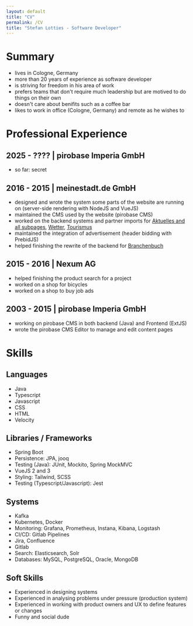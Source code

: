 ```yaml
---
layout: default
title: "CV"
permalink: /CV
title: "Stefan Lotties - Software Developer"
---
```


# Summary

- lives in Cologne, Germany
- more than 20 years of experience as software developer
- is striving for freedom in his area of work
- prefers teams that don't require much leadership but are motived to do things on their own
- doesn't care about benifits such as a coffee bar
- likes to work in office (Cologne, Germany) and remote as he wishes to

# Professional Experience

## 2025 - ???? | pirobase Imperia GmbH

- so far: secret 

## 2016 - 2015 | meinestadt.de GmbH

- designed and wrote the system some parts of the website are running on (server-side rendering with NodeJS and VueJS)
- maintained the CMS used by the website (pirobase CMS)
- worked on the backend systems and partner imports for [Aktuelles and all subpages](https://aktuell.meinestadt.de/), [Wetter](https://www.meinestadt.de/koeln/wetter), [Tourismus](https://tourismus.meinestadt.de/)
- maintained the integration of advertisement (header bidding with PrebidJS)
- helped finishing the rewrite of the backend for [Branchenbuch](http://branchenbuch.meinestadt.de/)

## 2015 - 2016 | Nexum AG

- helped finishing the product search for a project
- worked on a shop for bicycles
- worked on a shop to buy job ads

## 2003 - 2015 | pirobase Imperia GmbH

- working on pirobase CMS in both backend (Java) and Frontend (ExtJS)
- wrote the pirobase CMS Editor to manage and edit content pages

# Skills

## Languages

- Java
- Typescript
- Javascript
- CSS
- HTML
- Velocity

## Libraries / Frameworks

- Spring Boot
- Persistence: JPA, jooq
- Testing (Java): JUnit, Mockito, Spring MockMVC
- VueJS 2 and 3
- Styling: Tailwind, SCSS
- Testing (Typescript/Javascript): Jest

## Systems

- Kafka
- Kubernetes, Docker
- Monitoring: Grafana, Prometheus, Instana, Kibana, Logstash
- CI/CD: Gitlab Pipelines
- Jira, Confluence
- Gitlab
- Search: Elasticsearch, Solr
- Databases: MySQL, PostgreSQL, Oracle, MongoDB

## Soft Skills

- Experienced in designing systems
- Experienced in analysing problems under pressure (production system)
- Experienced in working with product owners and UX to define features or changes
- Funny and social dude